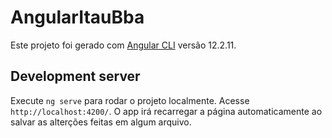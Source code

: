 # AngularItauBba

Este projeto foi gerado com [Angular CLI](https://github.com/angular/angular-cli) versão 12.2.11.

## Development server

Execute `ng serve` para rodar o projeto localmente. Acesse `http://localhost:4200/`. O app irá recarregar a página automaticamente ao salvar as alterções feitas em algum arquivo.

